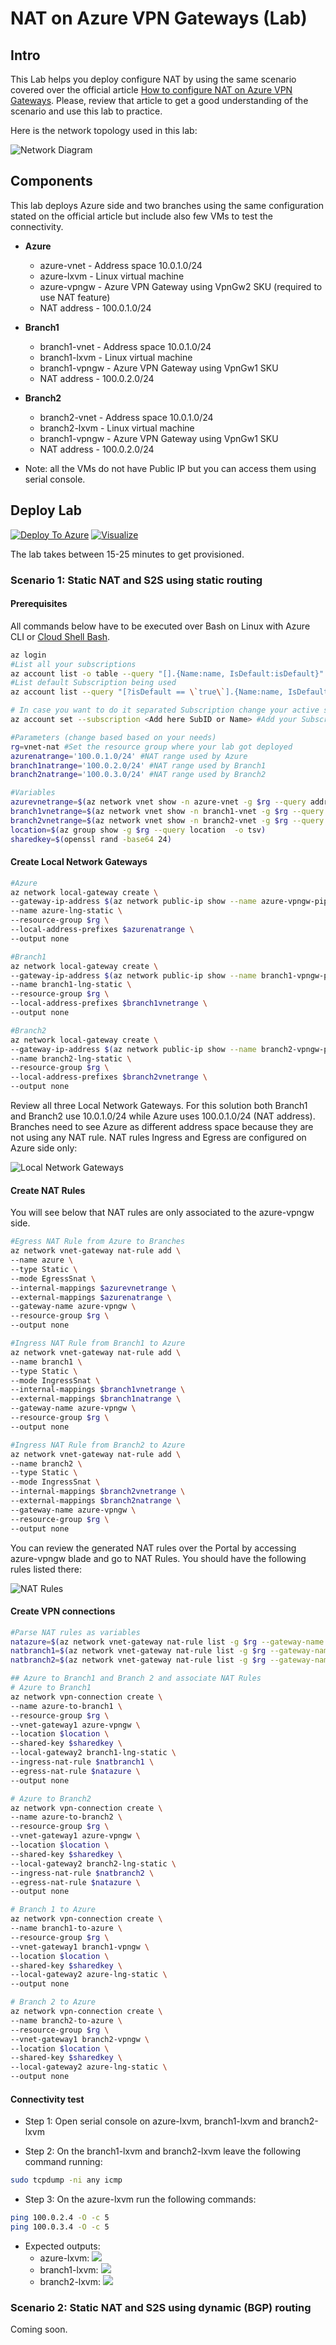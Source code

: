 # NAT on Azure VPN Gateways (Lab)

## Intro

This Lab helps you deploy configure NAT by using the same scenario covered over the official article [How to configure NAT on Azure VPN Gateways](https://docs.microsoft.com/en-us/azure/vpn-gateway/nat-howto). Please, review that article to get a good understanding of the scenario and use this lab to practice.

Here is the network topology used in this lab:

![Network Diagram](./media/network-diagram.png)

## Components

This lab deploys Azure side and two branches using the same configuration stated on the official article but include also few VMs to test the connectivity.

- **Azure** 
    - azure-vnet - Address space 10.0.1.0/24
    - azure-lxvm - Linux virtual machine
    - azure-vpngw - Azure VPN Gateway using VpnGw2 SKU (required to use NAT feature)
    - NAT address - 100.0.1.0/24
- **Branch1**
    - branch1-vnet - Address space 10.0.1.0/24
    - branch1-lxvm - Linux virtual machine
    - branch1-vpngw - Azure VPN Gateway using VpnGw1 SKU
    - NAT address - 100.0.2.0/24
- **Branch2**
    - branch2-vnet - Address space 10.0.1.0/24
    - branch2-lxvm - Linux virtual machine
    - branch1-vpngw - Azure VPN Gateway using VpnGw1 SKU
    - NAT address - 100.0.2.0/24

- Note: all the VMs do not have Public IP but you can access them using serial console.

## Deploy Lab

[![Deploy To Azure](https://raw.githubusercontent.com/Azure/azure-quickstart-templates/master/1-CONTRIBUTION-GUIDE/images/deploytoazure.svg?sanitize=true)](https://portal.azure.com/#create/Microsoft.Template/uri/https%3A%2F%2Fraw.githubusercontent.com%2Fdmauser%2Fazure-vpn-s2s-nat%2Fmain%2Fazuredeploy.json)
[![Visualize](https://raw.githubusercontent.com/Azure/azure-quickstart-templates/master/1-CONTRIBUTION-GUIDE/images/visualizebutton.svg?sanitize=true)](http://armviz.io/#/?load=https%3A%2F%2Fraw.githubusercontent.com%2Fdmauser%2Fazure-vpn-s2s-nat%2Fmain%2Fazuredeploy.json)

The lab takes between 15-25 minutes to get provisioned.

### Scenario 1: Static NAT and S2S using static routing

#### Prerequisites

All commands below have to be executed over Bash on Linux with Azure CLI or [Cloud Shell Bash](http://shell.azure.com/).

```bash
az login
#List all your subscriptions
az account list -o table --query "[].{Name:name, IsDefault:isDefault}"
#List default Subscription being used
az account list --query "[?isDefault == \`true\`].{Name:name, IsDefault:isDefault}" -o table

# In case you want to do it separated Subscription change your active subscription as shown
az account set --subscription <Add here SubID or Name> #Add your Subscription ID or Name

#Parameters (change based based on your needs)
rg=vnet-nat #Set the resource group where your lab got deployed
azurenatrange='100.0.1.0/24' #NAT range used by Azure
branch1natrange='100.0.2.0/24' #NAT range used by Branch1
branch2natrange='100.0.3.0/24' #NAT range used by Branch2

#Variables
azurevnetrange=$(az network vnet show -n azure-vnet -g $rg --query addressSpace.addressPrefixes[0] -o tsv)
branch1vnetrange=$(az network vnet show -n branch1-vnet -g $rg --query addressSpace.addressPrefixes[0] -o tsv)
branch2vnetrange=$(az network vnet show -n branch2-vnet -g $rg --query addressSpace.addressPrefixes[0] -o tsv)
location=$(az group show -g $rg --query location  -o tsv)
sharedkey=$(openssl rand -base64 24)
```

#### Create Local Network Gateways

```bash
#Azure
az network local-gateway create \
--gateway-ip-address $(az network public-ip show --name azure-vpngw-pip1 --resource-group $rg -o tsv --query "ipAddress" -o tsv) \
--name azure-lng-static \
--resource-group $rg \
--local-address-prefixes $azurenatrange \
--output none

#Branch1
az network local-gateway create \
--gateway-ip-address $(az network public-ip show --name branch1-vpngw-pip1 --resource-group $rg -o tsv --query "ipAddress" -o tsv) \
--name branch1-lng-static \
--resource-group $rg \
--local-address-prefixes $branch1vnetrange \
--output none

#Branch2
az network local-gateway create \
--gateway-ip-address $(az network public-ip show --name branch2-vpngw-pip1 --resource-group $rg -o tsv --query "ipAddress" -o tsv) \
--name branch2-lng-static \
--resource-group $rg \
--local-address-prefixes $branch2vnetrange \
--output none
```

Review all three Local Network Gateways. For this solution both Branch1 and Branch2 use 10.0.1.0/24 while Azure uses 100.0.1.0/24 (NAT address). Branches need to see Azure as different address space because they are not using any NAT rule. NAT rules Ingress and Egress are configured on Azure side only:

![Local Network Gateways](./media/lng-static.png)

#### Create NAT Rules

You will see below that NAT rules are only associated to the azure-vpngw side.

```bash
#Egress NAT Rule from Azure to Branches
az network vnet-gateway nat-rule add \
--name azure \
--type Static \
--mode EgressSnat \
--internal-mappings $azurevnetrange \
--external-mappings $azurenatrange \
--gateway-name azure-vpngw \
--resource-group $rg \
--output none

#Ingress NAT Rule from Branch1 to Azure
az network vnet-gateway nat-rule add \
--name branch1 \
--type Static \
--mode IngressSnat \
--internal-mappings $branch1vnetrange \
--external-mappings $branch1natrange \
--gateway-name azure-vpngw \
--resource-group $rg \
--output none

#Ingress NAT Rule from Branch2 to Azure
az network vnet-gateway nat-rule add \
--name branch2 \
--type Static \
--mode IngressSnat \
--internal-mappings $branch2vnetrange \
--external-mappings $branch2natrange \
--gateway-name azure-vpngw \
--resource-group $rg \
--output none
```

You can review the generated NAT rules over the Portal by accessing azure-vpngw blade and go to NAT Rules. You should have the following rules listed there:

![NAT Rules](./media/nat-rules-azure-vpngw.png)

#### Create VPN connections

```bash
#Parse NAT rules as variables
natazure=$(az network vnet-gateway nat-rule list -g $rg --gateway-name azure-vpngw --query "[?name=='azure'].{id:id}" -o tsv)
natbranch1=$(az network vnet-gateway nat-rule list -g $rg --gateway-name azure-vpngw --query "[?name=='branch1'].{id:id}" -o tsv)
natbranch2=$(az network vnet-gateway nat-rule list -g $rg --gateway-name azure-vpngw --query "[?name=='branch2'].{id:id}" -o tsv)

## Azure to Branch1 and Branch 2 and associate NAT Rules
# Azure to Branch1
az network vpn-connection create \
--name azure-to-branch1 \
--resource-group $rg \
--vnet-gateway1 azure-vpngw \
--location $location \
--shared-key $sharedkey \
--local-gateway2 branch1-lng-static \
--ingress-nat-rule $natbranch1 \
--egress-nat-rule $natazure \
--output none

# Azure to Branch2
az network vpn-connection create \
--name azure-to-branch2 \
--resource-group $rg \
--vnet-gateway1 azure-vpngw \
--location $location \
--shared-key $sharedkey \
--local-gateway2 branch2-lng-static \
--ingress-nat-rule $natbranch2 \
--egress-nat-rule $natazure \
--output none

# Branch 1 to Azure
az network vpn-connection create \
--name branch1-to-azure \
--resource-group $rg \
--vnet-gateway1 branch1-vpngw \
--location $location \
--shared-key $sharedkey \
--local-gateway2 azure-lng-static \
--output none

# Branch 2 to Azure
az network vpn-connection create \
--name branch2-to-azure \
--resource-group $rg \
--vnet-gateway1 branch2-vpngw \
--location $location \
--shared-key $sharedkey \
--local-gateway2 azure-lng-static \
--output none
```

#### Connectivity test

- Step 1: Open serial console on azure-lxvm, branch1-lxvm and branch2-lxvm

- Step 2: On the branch1-lxvm and branch2-lxvm leave the following command running:
```bash
sudo tcpdump -ni any icmp
```
- Step 3: On the azure-lxvm run the following commands:
```bash
ping 100.0.2.4 -O -c 5
ping 100.0.3.4 -O -c 5
```
- Expected outputs:
    - azure-lxvm:
    ![](./media/output-azure-vmlx.png)
    - branch1-lxvm:
    ![](/media/output-branch1-lxvm.png)
    - branch2-lxvm:
    ![](/media/output-branch2-lxvm.png)

### Scenario 2: Static NAT and S2S using dynamic (BGP) routing

Coming soon.